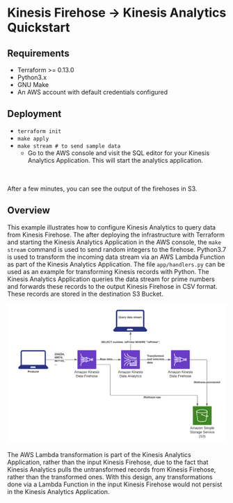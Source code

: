 # Kinesis Firehose -> Kinesis Analytics Quickstart

## Requirements
- Terraform >= 0.13.0
- Python3.x
- GNU Make
- An AWS account with default credentials configured

## Deployment
- `terraform init`
- `make apply`
- `make stream # to send sample data`
  - Go to the AWS console and visit the SQL editor for your Kinesis Analytics Application.  This will start the analytics application.
<br>
<br>
After a few minutes, you can see the output of the firehoses in S3.

## Overview

This example illustrates how to configure Kinesis Analytics to query data from Kinesis Firehose.  The after deploying the infrastructure with Terraform and starting the Kinesis Analytics Application in the AWS console, the `make stream` command is used to send random integers to the firehose.  Python3.7 is used to transform the incoming data stream via an AWS Lambda Function as part of the Kinesis Analytics Application.  The file `app/handlers.py` can be used as an example for transforming Kinesis records with Python.  The Kinesis Analytics Application queries the data stream for prime numbers and forwards these records to the output Kinesis Firehose in CSV format.  These records are stored in the destination S3 Bucket.

![](firehose-analytics-quickstart.png)

The AWS Lambda transformation is part of the Kinesis Analytics Application, rather than the input Kinesis Firehose, due to the fact that Kinesis Analytics pulls the untransformed records from Kinesis Firehose, rather than the transformed ones.  With this design, any transformations done via a Lambda Function in the input Kinesis Firehose would not persist in the Kinesis Analytics Application.
